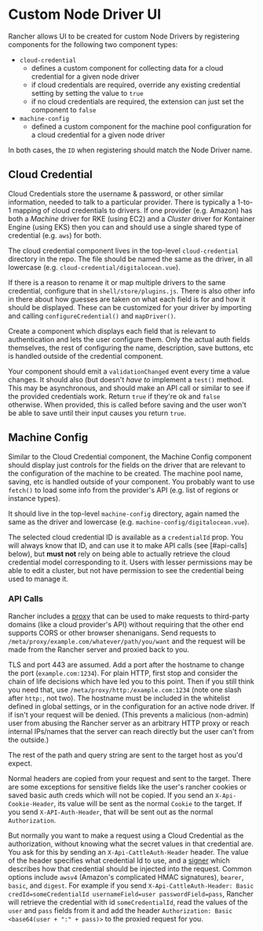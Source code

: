 # Custom Node Driver UI

Rancher allows UI to be created for custom Node Drivers by registering components for the following two component types:

- `cloud-credential`
  - defines a custom component for collecting data for a cloud credential for a given node driver
  - if cloud credentials are required, override any existing credential setting by setting the value to `true`
  - if no cloud credentials are required, the extension can just set the component to `false`
- `machine-config`
  - defined a custom component for the machine pool configuration for a cloud credential for a given node driver

In both cases, the `ID` when registering should match the Node Driver name.

## Cloud Credential

Cloud Credentials store the username & password, or other similar information, needed to talk to a particular provider.  There is typically a 1-to-1 mapping of cloud credentials to drivers.  If one provider (e.g. Amazon) has both a *Machine* driver for RKE (using EC2) and a *Cluster* driver for Kontainer Engine (using EKS) then you can and should use a single shared type of credential (e.g. `aws`) for both.

The cloud credential component lives in the top-level `cloud-credential` directory in the repo.  The file should be named the same as the driver, in all lowercase (e.g. `cloud-credential/digitalocean.vue`).

If there is a reason to rename it or map multiple drivers to the same credential, configure that in `shell/store/plugins.js`.  There is also other info in there about how guesses are taken on what each field is for and how it should be displayed.  These can be customized for your driver by importing and calling `configureCredential()` and `mapDriver()`.

Create a component which displays each field that is relevant to authentication and lets the user configure them.  Only the actual auth fields themselves, the rest of configuring the name, description, save buttons, etc is handled outside of the credential component.

Your component should emit a `validationChanged` event every time a value changes.  It should also (but doesn't _have to_ implement a `test()` method.  This may be asynchronous, and should make an API call or similar to see if the provided credentials work.  Return `true` if they're ok and `false` otherwise.  When provided, this is called before saving and the user won't be able to save until their input causes you return `true`.

## Machine Config

Similar to the Cloud Credential component, the Machine Config component should display just controls for the fields on the driver that are relevant to the configuration of the machine to be created.  The machine pool name, saving, etc is handled outside of your component.  You probably want to use `fetch()` to load some info from the provider's API (e.g. list of regions or instance types).

It should live in the top-level `machine-config` directory, again named the same as the driver and lowercase (e.g. `machine-config/digitalocean.vue`).

The selected cloud credential ID is available as a `credentialId` prop.  You will always know that ID, and can use it to make API calls (see [#api-calls] below), but **must not** rely on being able to actually retrieve the cloud credential model corresponding to it.  Users with lesser permissions may be able to edit a cluster, but not have permission to see the credential being used to manage it.

### API Calls

Rancher includes a [proxy](https://github.com/rancher/rancher/blob/release/v2.6/pkg/httpproxy/proxy.go) that can be used to make requests to third-party domains (like a cloud provider's API) without requiring that the other end supports CORS or other browser shenanigans.  Send requests to `/meta/proxy/example.com/whatever/path/you/want` and the request will be made from the Rancher server and proxied back to you.

TLS and port 443 are assumed.  Add a port after the hostname to change the port (`example.com:1234`).  For plain HTTP, first stop and consider the chain of life decisions which have led you to this point. Then if you still think you need that, use `/meta/proxy/http:/example.com:1234` (note one slash after `http:`, not two).  The hostname must be included in the whitelist defined in global settings, or in the configuration for an active node driver.  If if isn't your request will be denied.  (This prevents a malicious (non-admin) user from abusing the Rancher server as an arbitrary HTTP proxy or reach internal IPs/names that the server can reach directly but the user can't from the outside.)

The rest of the path and query string are sent to the target host as you'd expect.

Normal headers are copied from your request and sent to the target.  There are some exceptions for sensitive fields like the user's rancher cookies or saved basic auth creds which will not be copied.  If you send an `X-Api-Cookie-Header`, its value will be sent as the normal `Cookie` to the target.  If you send `X-API-Auth-Header`, that will be sent out as the normal `Authorization`.

But normally you want to make a request using a Cloud Credential as the authorization, without knowing what the secret values in that credential are.  You ask for this by sending an `X-Api-CattleAuth-Header` header.  The value of the header specifies what credential Id to use, and a [signer](https://github.com/rancher/rancher/blob/release/v2.6/pkg/httpproxy/sign.go) which describes how that credential should be injected into the request.  Common options include `awsv4` (Amazon's complicated HMAC signatures), `bearer`, `basic`, and `digest`.  For example if you send `X-Api-CattleAuth-Header: Basic credId=someCredentialId usernameField=user passwordField=pass`, Rancher will retrieve the credential with id `someCredentialId`, read the values of the `user` and `pass` fields from it and add the header `Authorization: Basic <base64(user + ":" + pass)>` to the proxied request for you.